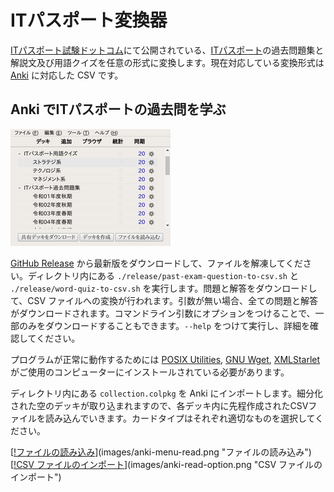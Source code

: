 <!-- Document: readme.md

	ITパスポート変換器のマニュアル

	Metadata:

		id - 6a0c7922-9366-4e32-adf5-581664bf07c2
		author - <qq542vev at https://purl.org/meta/me/>
		version - 0.1.0
		date - 2023-06-23
		since - 2023-06-23
		copyright - Copyright (C) 2023-2023 qq542vev. Some rights reserved.
		license - <CC-BY at https://creativecommons.org/licenses/by/4.0/>
		package - convert-it-passport

	See Also:

		* <Project homepage at https://github.com/qq542vev/convert-it-passport>
		* <Bag report at https://github.com/qq542vev/convert-it-passport/issues>
-->

# ITパスポート変換器

[ITパスポート試験ドットコム](https://www.itpassportsiken.com/)にて公開されている、[ITパスポート](https://www3.jitec.ipa.go.jp/JitesCbt/index.html)の過去問題集と解説文及び用語クイズを任意の形式に変換します。現在対応している変換形式は [Anki](https://apps.ankiweb.net/) に対応した CSV です。

## Anki でITパスポートの過去問を学ぶ

[![Anki デッキリスト](images/thumbnails/anki-deck-list.png)](images/anki-deck-list.png "Anki デッキリスト")

[GitHub Release](https://github.com/qq542vev/convert-it-passport/releases/latest) から最新版をダウンロードして、ファイルを解凍してください。ディレクトリ内にある `./release/past-exam-question-to-csv.sh` と `./release/word-quiz-to-csv.sh` を実行します。問題と解答をダウンロードして、CSV ファイルへの変換が行われます。引数が無い場合、全ての問題と解答がダウンロードされます。コマンドライン引数にオプションをつけることで、一部のみをダウンロードすることもできます。`--help` をつけて実行し、詳細を確認してください。

プログラムが正常に動作するためには [POSIX Utilities](https://pubs.opengroup.org/onlinepubs/9699919799/idx/utilities.html), [GNU Wget](https://www.gnu.org/software/wget/), [XMLStarlet](https://xmlstar.sourceforge.net/) がご使用のコンピューターにインストールされている必要があります。

ディレクトリ内にある `collection.colpkg` を Anki 
にインポートします。細分化された空のデッキが取り込まれますので、各デッキ内に先程作成されたCSVファイルを読み込んでいきます。カードタイプはそれぞれ適切なものを選択してください。

[[!ファイルの読み込み](images/thumbnails/anki-menu-read.png)](images/anki-menu-read.png "ファイルの読み込み") [[!CSV ファイルのインポート](images/thumbnails/anki-read-option.png)](images/anki-read-option.png "CSV ファイルのインポート")

